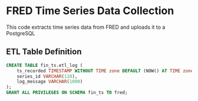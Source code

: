 # FRED Time Series Data Collection

This code extracts time series data from FRED and uploads it to a PostgreSQL

## ETL Table Definition
```sql
CREATE TABLE fin_ts.etl_log (
    ts_recorded TIMESTAMP WITHOUT TIME zone DEFAULT (NOW() AT TIME zone 'utc'),
    series_id VARCHAR(128),
    log_message VARCHAR(1000)
);
GRANT ALL PRIVILEGES ON SCHEMA fin_ts TO fred;
```
